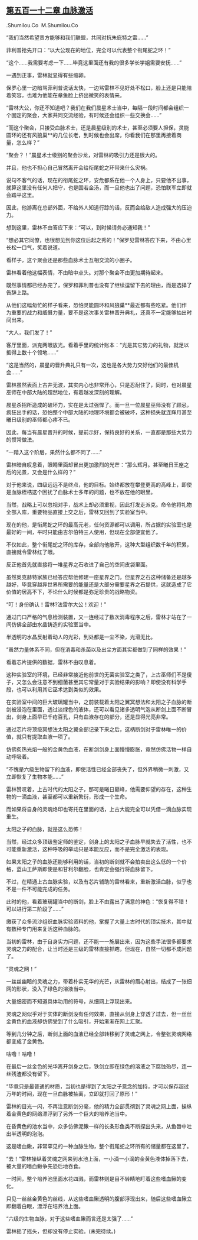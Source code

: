 ## [第五百一十二章 血脉激活](https://www.xxbiquge.com/11_11222/8941019.html)


  .Shumilou.Co  M.Shumilou.Co

  “我们当然希望贵方能够和我们联盟，共同对抗朱庇特之雷……”

  菲利普抢先开口：“以大公现在的地位，完全可以代表整个衔尾蛇之环！”

  “这个……我需要考虑一下……毕竟这里面还有我的很多学长学姐需要安抚……”

  一遇到正事，雷林就显得有些缩卵。

  保罗心里一边暗骂菲利普说话太快，一边骂雷林不见好处不松口，脸上还是只能陪着笑容，也难为他能在章鱼脸上挤出微笑的表情来。

  “雷林大公，你还不知道吧？我们在我们晨星术士当中，每隔一段时间都会组织一个固定的聚会，大家共同交流经验，有时候还会组织一些交换会……”

  “而这个聚会，只接受血脉术士，还是晨星级别的术士，甚至必须要人担保，灵能圆环的还有风狼巢**的几位长老，到时候也会出席，你看我们在那里再接着商量，怎么样？”

  “聚会？！”晨星术士级别的聚会沙龙，对雷林的吸引力还是很大的。

  并且，他也不担心自己冒然离开会给衔尾蛇之环带来什么灾祸。

  说句不客气的话，现在的衔尾蛇之环，安危都系在他一个人身上，只要他不出事，就算这里没有任何人把守，也是固若金汤，而一旦他也出了问题，恐怕联军立即就会踏平这里。

  因此，他游离在总部外面，不给外人知道行踪的话，反而会给敌人造成强大的压迫力。

  想到这里，雷林不由答应下来：“可以，到时候请务必通知我！”

  “想必其它同僚，也很想见到你这位后起之秀的！”保罗见雷林答应下来，不由心里长松一口气，笑着说道。

  看样子，这个聚会还是那些血脉术士互相交流的小圈子。

  雷林看着他这幅表情，不由暗中点头。对那个聚会不由更加期待起来。

  既然事情都已经办完了，保罗和菲利普也没有了继续逗留下去的理由，而是选择了告辞上路。

  从他们这幅匆忙的样子看来，恐怕灵能圆环和风狼巢**最近都有些吃紧。他们作为重要的战力和威慑力量，要不是这次事关雷林晋升典礼，还真不一定能够抽出时间出来。

  “大人，我们发了！”

  客厅里面，派克两眼放光。看着手里的统计账本：“光是其它势力的礼物，就足以抵得上数十个领地……”

  “这是当然的，晨星的晋升典礼只有一次，这也是各大势力交好他们的最佳机会……”

  雷林虽然表面上古井无波，其实内心也非常开心，只是忍耐住了，同时，也对晨星巫师在中部大陆的超然地位，有着越发深刻的理解。

  晨星杀招所造成的破坏力，实在是太过强悍了。而一旦一位晨星巫师没有了顾忌，疯狂出手的话，恐怕整个中部大陆的地理环境都会被破坏，这种损失就连辉月甚至曦日级别的巫师都心疼不已。

  因此，每当有晨星晋升的时候，提前示好，保持良好的关系，一直都是那些大势力的惯常做法。

  “一踏入这个阶层，果然什么都不同了……”

  雷林暗自叹息着，眼睛里面却冒出更加激烈的光芒：“那么辉月。甚至曦日王座之后的光景，又会是什么样的？”

  对于他来说，四级远远不是终点，他的目标。始终都放在攀登更高的高峰上，即使是血脉桎梏这个困扰了血脉术士多年的问题，也不放在他的眼里。

  当然，战略上可以忽视对手，战术上却必须重视，因此打发走派克。命令他将礼物全部入库，重要物品直接上交之后，雷林又回到了实验室当中。

  现在的他，是衔尾蛇之环的最高元老，任何资源都可以调用，所占据的实验室也是最好的一间，平时只能由吉尔伯特三人使用，但现在全部便宜他了。

  不仅如此，整个衔尾蛇之环的库存，全部向他敞开，这种大型组织数千年的积累，直接就令雷林红了眼。

  反正他首先就直接将一堆星界之石收进了自己的空间皮袋里面。

  虽然奥克赫特家族已经答应帮他修建一座星界之门，但星界之石这种储备还是越多越好，毕竟穿越异世界所需要的能量还是大部分需要星界之石提供，这就造成了它价值的居高不下，不论什么时候都是弥足珍贵的战略物资。

  “叮！身份确认！雷林?法雷尔大公！欢迎！”

  通过门口严格的气息检测装置，又一连经过了数次消毒程序之后，雷林才站在了一间仿佛全部由水晶铸造的实验室当中。

  半透明的水晶反射着动人的光彩，到处都是一尘不染，光滑无比。

  “虽然力量体系不同，但在消毒和杀菌以及出尘方面其实都做到了同样的效果！”

  看着芯片提供的数据，雷林不由叹息着。

  这种实验室的环境，已经非常接近他前世的无菌实验室之类了，上古巫师们不是傻子，又怎么会注意不到细菌甚至其它常量对于实验结果的影响？即使没有科学手段，也可以利用其它巫术达到类似的效果。

  在实验室中间的巨大玻璃罐当中，之前装载着太阳之翼冥想法和太阳之子血脉的断剑被浸泡在里面，透过淡绿色的液体，还可以看见诸多透明气泡从断剑上面不断冒出，剑身上面早已千疮百孔，只有血液存在的部分，还是显得光亮非常。

  通过芯片将顶级冥想法太阳之翼全部记录下来之后，这柄断剑对于雷林唯一的价值，就只有提取血液一项了。

  仿佛炙热光焰一般的金黄色血液，在断剑剑身上面慢慢膨胀，竟然仿佛活物一样自动呼吸着。

  “不愧是六级生物留下的血液，即使活性已经全部丧失了，但外界稍微一刺激，又立即恢复了生物本能……”

  雷林赞叹着，上古时代的太阳之子，那可是曦日巅峰，他需要仰望的存在，这种生物的一滴血液，甚至都可以重新繁衍，形成一个生命。

  而如果将自身的灵魂烙印也寄托在里面的话，上古大能完全可以凭借一滴血脉实现重生。

  太阳之子的血脉，就是这么恐怖！

  当然，经过众多顶级鉴定师的鉴定，剑身上的太阳之子血脉早就失去了活性，也不可能重新激活，这种呼吸的举动只是本能反应，而不是完全激活的表现。

  如果太阳之子的血脉还能够利用的话，当初的断剑就不会拍卖出这么低的一个价格，蓝山王萨斯即使是和甘利尔翻脸，也肯定会强行将血脉留下。

  不过，在精通上古血脉实验，以及有芯片辅助的雷林看来，重新激活血脉，似乎也不是一件不可能完成的任务。

  此时的他，看着玻璃罐当中的断剑，脸上不由露出了满意的神色：“恢复得不错！可以进行第二阶段了……”

  缴获了众多流沙组织血脉实验资料的他，掌握了大量上古时代的顶尖技术，其中就有数种专门用来复活这种血脉的。

  当初的雷林，由于自身实力问题，还不能一一施展出来，因为这些手法很多都要求灵魂之力的配合，让当时还是三级的雷林直接抓瞎，但现在，自然一切都不成问题了。

  “灵魂之网！”

  一丝丝幽暗的灵魂之力，带着朴实无华的光芒，从雷林的眉心射出，结成了一张细网的形状，没入了绿色的溶液当中。

  大量细密而不知道具体功用的符号，从细网上浮现出来。

  灵魂之网似乎对于实体的断剑没有任何效果，直接从剑身上穿透了过去，但一丝丝金黄色的血液却仿佛受到了什么吸引，开始渐渐在网上汇聚。

  等到几分钟之后，断剑上面的血液已经全部转移到了灵魂之网上，令整张灵魂网络都变成了金黄色。

  咕噜！咕噜！

  在最后一丝金色的光华离开剑身之后，铁剑立即在绿色的溶液之下腐蚀殆尽，连一丝残渣都没有留下。

  “毕竟只是最普通的材质，当初也是得到了太阳之子意念的加持，才可以保存超过万年的时间，现在一旦血脉被抽离，立即就打回了原形！”

  雷林的目光一闪，不再注意断剑分毫，他的精力全部贯彻到了灵魂之网上面，操纵着金黄色的网络漂浮到了另外一个巨大的培养池当中。

  在昏黄色的池水当中，众多仿佛泥鳅一样的长条形鱼类不断探出头来，从鱼唇中吐出半透明的泡泡。

  这是嗜血鳅，非常罕见的一种血脉生物，整个衔尾蛇之环所有的储量都在这里了。

  “去！”雷林操纵着灵魂之网来到水池上面，一小滴一小滴的金黄色液体掉落下去，被大量的嗜血鳅争先恐后地吞食。

  一时间，整个培养池里面水花四溅，而雷林则是目不转睛地盯着这些嗜血鳅的变化。

  只见一丝丝金黄色的丝线，从这些嗜血鳅透明的腹部浮现出来，随后这些嗜血鳅立即翻着白眼，漂浮在培养池上面。

  “六级的生物血脉，对于这些嗜血鳅而言还是太强了……”

  雷林摇了摇头，但却没有停止实验。(未完待续。)

  
